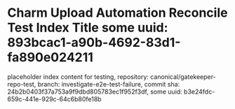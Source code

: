 # Charm Upload Automation Reconcile Test Index Title some uuid: 893bcac1-a90b-4692-83d1-fa890e024211
 placeholder index content for testing,  repository: canonical/gatekeeper-repo-test,  branch: investigate-e2e-test-failure,  commit sha: 24b2b0403f37a753a9f9dbd805783ec1f952f3df,  some uuid: b3e24fdc-659c-441e-929c-64c6b80fe18b
